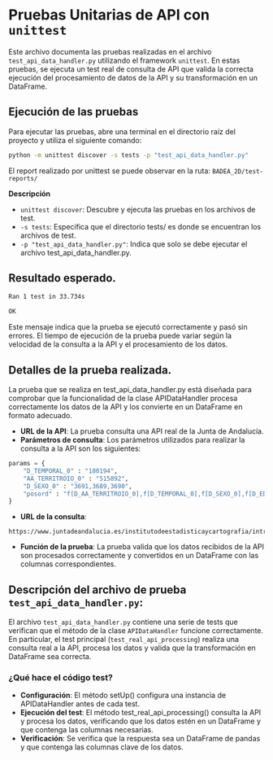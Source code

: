 # Pruebas Unitarias de API con `unittest`

Este archivo documenta las pruebas realizadas en el archivo `test_api_data_handler.py` utilizando el framework `unittest`. En estas pruebas, se ejecuta un test real de consulta de API que valida la correcta ejecución del procesamiento de datos de la API y su transformación en un DataFrame.

## Ejecución de las pruebas

Para ejecutar las pruebas, abre una terminal en el directorio raíz del proyecto y utiliza el siguiente comando:

```bash
python -m unittest discover -s tests -p "test_api_data_handler.py"
```

El report realizado por unittest se puede observar en la ruta: `BADEA_2D/test-reports/`

**Descripción** 

+ `unittest discover`: Descubre y ejecuta las pruebas en los archivos de test.
+ `-s tests`: Especifica que el directorio tests/ es donde se encuentran los archivos de test.
+ `-p "test_api_data_handler.py"`: Indica que solo se debe ejecutar el archivo test_api_data_handler.py.

## Resultado esperado. 

```bash
Ran 1 test in 33.734s

OK
```

Este mensaje indica que la prueba se ejecutó correctamente y pasó sin errores. El tiempo de ejecución de la prueba puede variar según la velocidad de la consulta a la API y el procesamiento de los datos.

## Detalles de la prueba realizada. 

La prueba que se realiza en test_api_data_handler.py está diseñada para comprobar que la funcionalidad de la clase APIDataHandler procesa correctamente los datos de la API y los convierte en un DataFrame en formato adecuado.

+ **URL de la API**: La prueba consulta una API real de la Junta de Andalucía.
+ **Parámetros de consulta**: Los parámetros utilizados para realizar la consulta a la API son los siguientes:

```python
params = {
    "D_TEMPORAL_0" : "180194",
    "AA_TERRITROIO_0" : "515892",
    "D_SEXO_0" : "3691,3689,3690",
    "posord" : "f[D_AA_TERRITROIO_0],f[D_TEMPORAL_0],f[D_SEXO_0],f[D_EDAD_0],f[D_AA_DURAULTEMPR_0],c[Measures]"
}
```

+ **URL de la consulta**: 

```plaintext
https://www.juntadeandalucia.es/institutodeestadisticaycartografia/intranet/admin/rest/v1.0/consulta/44804?
```

+ **Función de la prueba**: La prueba valida que los datos recibidos de la API son procesados correctamente y convertidos en un DataFrame con las columnas correspondientes.

## Descripción del archivo de prueba `test_api_data_handler.py`: 

El archivo `test_api_data_handler.py` contiene una serie de tests que verifican que el método de la clase `APIDataHandler` funcione correctamente. En particular, el test principal (`test_real_api_processing`) realiza una consulta real a la API, procesa los datos y valida que la transformación en DataFrame sea correcta.

### ¿Qué hace el código test? 

+ **Configuración**: El método setUp() configura una instancia de APIDataHandler antes de cada test.
+ **Ejecución del test**: El método test_real_api_processing() consulta la API y procesa los datos, verificando que los datos estén en un DataFrame y que contenga las columnas necesarias.
+ **Verificación**: Se verifica que la respuesta sea un DataFrame de pandas y que contenga las columnas clave de los datos.